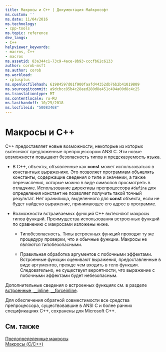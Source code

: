 ```yaml
---
title: Макросы и C++ | Документация Майкрософт
ms.custom: ''
ms.date: 11/04/2016
ms.technology:
- cpp-tools
ms.topic: reference
dev_langs:
- C++
helpviewer_keywords:
- macros, C++
- macros
ms.assetid: 83a344c1-73c9-4ace-8b93-cccfb62c6133
author: corob-msft
ms.author: corob
ms.workload:
- cplusplus
ms.openlocfilehash: 61984597d01f900faafd44352db76b2b41019809
ms.sourcegitcommit: a9dcbcc85b4c28eed280d8e451c494a00d8c4c25
ms.translationtype: MT
ms.contentlocale: ru-RU
ms.lasthandoff: 10/25/2018
ms.locfileid: "50083468"
---
```

# <a name="macros-and-c"></a>Макросы и C++
C++ предоставляет новые возможности, некоторые из которых вытесняют предложенные препроцессором ANSI C. Эти новые возможности повышают безопасность типов и предсказуемость языка.

- В C++, объекты, объявленные как **const** может использоваться в константных выражениях. Это позволяет программам объявлять константы, содержащие сведения о типе и значении, а также перечисления, которые можно в виде символов просмотреть в отладчике. Использование директивы препроцессора `#define` для определения констант не позволяет получить такой точный результат. Нет хранилища, выделенного для **const** объекта, если не будет найдено выражение, принимающее его адрес в программе.

- Возможности встраиваемых функций C++ вытесняют макросы типов функций. Преимущества использования встроенных функций по сравнению с макросами изложены ниже.

    - Типобезопасность. Типы встроенных функций проходят ту же процедуру проверки, что и обычные функции. Макросы не являются типобезопасными.

    - Правильная обработка аргументов с побочными эффектами. Встроенные функции оценивают выражения, предоставленные в виде аргументов, прежде чем входить в тело функции. Следовательно, не существует вероятности, что выражение с побочными эффектами будет небезопасным.

Дополнительные сведения о встроенных функциях см. в разделе [встроенные, __inline, \__forceinline](../cpp/inline-functions-cpp.md).

Для обеспечения обратной совместимости все средства препроцессора, существовавшие в ANSI C и более ранних спецификациях C++, сохранены для Microsoft C++.

## <a name="see-also"></a>См. также

[Предопределенные макросы](../preprocessor/predefined-macros.md)<br/>
[Макросы (C/C++)](../preprocessor/macros-c-cpp.md)